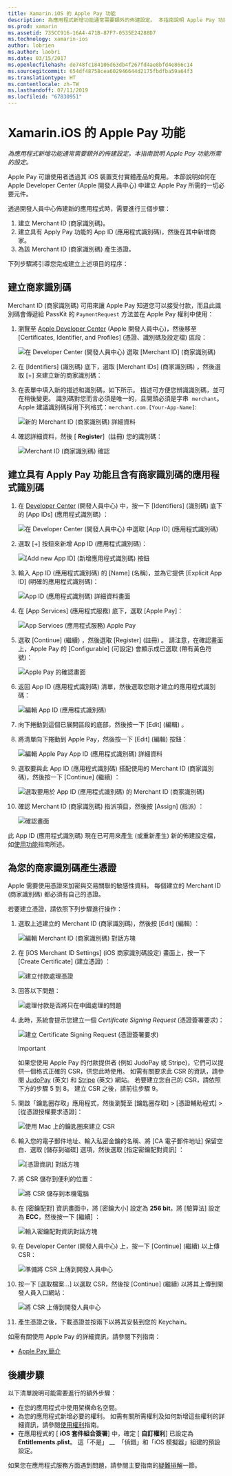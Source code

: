```yaml
---
title: Xamarin.iOS 的 Apple Pay 功能
description: 為應用程式新增功能通常需要額外的佈建設定。 本指南說明 Apple Pay 功能所需的設定。
ms.prod: xamarin
ms.assetid: 735CC916-16A4-471B-87F7-0535E24288D7
ms.technology: xamarin-ios
author: lobrien
ms.author: laobri
ms.date: 03/15/2017
ms.openlocfilehash: de748fc184106d63db4f267fd4ae8bfd4e866c14
ms.sourcegitcommit: 654df48758cea602946644d2175fbdfba59a64f3
ms.translationtype: HT
ms.contentlocale: zh-TW
ms.lasthandoff: 07/11/2019
ms.locfileid: "67830951"
---
```

# <a name="apple-pay-capabilities-in-xamarinios"></a>Xamarin.iOS 的 Apple Pay 功能

_為應用程式新增功能通常需要額外的佈建設定。本指南說明 Apple Pay 功能所需的設定。_

Apple Pay 可讓使用者透過其 iOS 裝置支付實體產品的費用。 本節說明如何在 Apple Developer Center (Apple 開發人員中心) 中建立 Apple Pay 所需的一切必要元件。

透過開發人員中心佈建新的應用程式時，需要進行三個步驟：

1. 建立 Merchant ID (商家識別碼)。
2. 建立具有 Apply Pay 功能的 App ID (應用程式識別碼)，然後在其中新增商家。
3. 為該 Merchant ID (商家識別碼) 產生憑證。

下列步驟將引導您完成建立上述項目的程序：

<a name="merchantid" />

## <a name="create-merchant-id"></a>建立商家識別碼

Merchant ID (商家識別碼) 可用來讓 Apple Pay 知道您可以接受付款，而且此識別碼會傳遞給 PassKit 的 `PaymentRequest` 方法並在 Apple Pay 權利中使用：

1. 瀏覽至 [Apple Developer Center](https://developer.apple.com/account/) \(Apple 開發人員中心\)，然後移至 [Certificates, Identifier, and Profiles] \(憑證、識別碼及設定檔\) 區段： 
 
    ![在 Developer Center (開發人員中心) 選取 [Merchant ID] \(商家識別碼\)](apple-pay-capabilities-images/image57.png)

2. 在 [Identifiers] \(識別碼\)  底下，選取 [Merchant IDs] \(商家識別碼\)  ，然後選取 [+]  來建立新的商家識別碼：  

3. 在表單中填入新的描述和識別碼，如下所示。 描述可方便您辨識識別碼，並可在稍後變更。 識別碼對您而言必須是唯一的，且開頭必須是字串  `merchant`。 Apple 建議識別碼採用下列格式：`merchant.com.[Your-App-Name]`:
   
    ![新的 Merchant ID (商家識別碼) 詳細資料](apple-pay-capabilities-images/image58.png)

4. 確認詳細資料，然後 [ **Register**]  \(註冊\) 您的識別碼： 
    
    ![Merchant ID (商家識別碼) 確認](apple-pay-capabilities-images/image59.png)

<a name="appid" />

## <a name="create-an-app-id-with-the-apple-pay-capability-that-includes-the-merchant-id"></a>建立具有 Apply Pay 功能且含有商家識別碼的應用程式識別碼

1. 在 [Developer Center](https://developer.apple.com/account/) \(開發人員中心\) 中，按一下 [Identifiers] \(識別碼\)  底下的 [App IDs] \(應用程式識別碼\)  ： 
    
    ![在 Developer Center (開發人員中心) 中選取 [App ID] \(應用程式識別碼\)](apple-pay-capabilities-images/image6.png)

2. 選取 [+]  按鈕來新增 App ID (應用程式識別碼)： 
   
    ![[Add new App ID] \(新增應用程式識別碼\) 按鈕](apple-pay-capabilities-images/image27.png)

3. 輸入 App ID (應用程式識別碼) 的 [Name] \(名稱\)，並為它提供 [Explicit App ID] \(明確的應用程式識別碼\)：    
   
    ![App ID (應用程式識別碼) 詳細資料畫面](apple-pay-capabilities-images/image35.png)

4. 在 [App Services] \(應用程式服務\) 底下，選取 [Apple Pay]：    
  
    ![App Services (應用程式服務) Apple Pay](apple-pay-capabilities-images/image36.png)

5. 選取 [Continue] \(繼續\)  ，然後選取 [Register] \(註冊\)  。 請注意，在確認畫面上，Apple Pay 的 [Configurable] \(可設定\) 會顯示成已選取 (帶有黃色符號)： 
   
    ![Apple Pay 的確認畫面](apple-pay-capabilities-images/image37.png)

6. 返回 App ID (應用程式識別碼) 清單，然後選取您剛才建立的應用程式識別碼：  
   
    ![編輯 App ID (應用程式識別碼)](apple-pay-capabilities-images/image38.png)

7. 向下捲動到這個已展開區段的底部，然後按一下 [Edit] \(編輯\)  。
8. 將清單向下捲動到 Apple Pay，然後按一下 [Edit] \(編輯\)  按鈕：  
    
    ![編輯 Apple Pay App ID (應用程式識別碼) 詳細資料](apple-pay-capabilities-images/image39.png)

9. 選取要與此 App ID (應用程式識別碼) 搭配使用的 Merchant ID (商家識別碼)，然後按一下 [Continue] \(繼續\)  ：  
    
    ![選取要用於 App ID (應用程式識別碼) 的 Merchant ID (商家識別碼)](apple-pay-capabilities-images/image40.png)

10. 確認 Merchant ID (商家識別碼) 指派項目，然後按 [Assign] \(指派\)  ：  
    
    ![確認畫面](apple-pay-capabilities-images/image41.png)

此 App ID (應用程式識別碼) 現在已可用來產生 (或重新產生) 新的佈建設定檔，如[使用功能](~/ios/deploy-test/provisioning/capabilities/index.md)指南所述。 

<a name="certificate" />

## <a name="create-a-certificate-for-your-merchant-id"></a>為您的商家識別碼產生憑證

Apple 需要使用憑證來加密與交易關聯的敏感性資料。 每個建立的 Merchant ID (商家識別碼) 都必須有自己的憑證。 

若要建立憑證，請依照下列步驟進行操作：

1. 選取上述建立的 Merchant ID (商家識別碼)，然後按 [Edit] \(編輯\)  ： 
    
    ![編輯 Merchant ID (商家識別碼) 對話方塊](apple-pay-capabilities-images/image42.png)

2. 在 [iOS Merchant ID Settings] \(iOS 商家識別碼設定\) 畫面上，按一下 [Create Certificate] \(建立憑證\)  ： 
   
    ![建立付款處理憑證](apple-pay-capabilities-images/image43.png)

3. 回答以下問題： 

    ![處理付款是否將只在中國處理的問題](apple-pay-capabilities-images/image44.png)

4. 此時，系統會提示您建立一個 _Certificate Signing Request_ \(憑證簽署要求\)： 

    ![建立 Certificate Signing Request \(憑證簽署要求\)](apple-pay-capabilities-images/image45.png)
    
    > [!IMPORTANT]
    > 如果您使用 Apple Pay 的付款提供者 (例如 JudoPay 或 Stripe)，它們可以提供一個格式正確的 CSR，供您此時使用。 如需有關要求此 CSR 的資訊，請參閱 [JudoPay](https://www.judopay.com/docs/version-52/apple-pay/getting-started/#create-an-apple-pay-certificate) \(英文\) 和 [Stripe](https://stripe.com/docs/apple-pay/apps#csr) \(英文\) 網站。 若要建立您自己的 CSR，請依照下方的步驟 5 到 8。 建立 CSR 之後，請前往步驟 9。

5. 開啟「鑰匙圈存取」應用程式，然後瀏覽至 [鑰匙圈存取] > [憑證輔助程式] > [從憑證授權要求憑證]：  

     ![使用 Mac 上的鑰匙圈來建立 CSR](apple-pay-capabilities-images/image46.png)

6. 輸入您的電子郵件地址、輸入私密金鑰的名稱、將 [CA 電子郵件地址] 保留空白、選取 [儲存到磁碟]  選項，然後選取 [指定密鑰配對資訊]  ：

     ![[憑證資訊] 對話方塊](apple-pay-capabilities-images/image47.png)

7. 將 CSR 儲存到便利的位置： 

     ![將 CSR 儲存到本機電腦](apple-pay-capabilities-images/image48.png)

8. 在 [密鑰配對] 資訊畫面中，將 [密鑰大小]  設定為 **256 bit**，將 [驗算法]  設定為 **ECC**，然後按一下 [繼續]  ：

     ![輸入密鑰配對資訊對話方塊](apple-pay-capabilities-images/image49.png)

9. 在 Developer Center (開發人員中心) 上，按一下 [Continue] \(繼續\)  以上傳 CSR： 

     ![準備將 CSR 上傳到開發人員中心](apple-pay-capabilities-images/image50.png)

10. 按一下 [選取檔案...]  以選取 CSR，然後按 [Continue] \(繼續\)  以將其上傳到開發人員入口網站： 

     ![將 CSR 上傳到開發人員中心](apple-pay-capabilities-images/image51.png)

11. 產生憑證之後，下載憑證並按兩下以將其安裝到您的 Keychain。

如需有關使用 Apple Pay 的詳細資訊，請參閱下列指南：

*   [Apple Pay 簡介](~/ios/platform/apple-pay.md)

## <a name="next-steps"></a>後續步驟
 
以下清單說明可能需要進行的額外步驟：

* 在您的應用程式中使用架構命名空間。
* 為您的應用程式新增必要的權利。 如需有關所需權利及如何新增這些權利的詳細資訊，請參閱[使用權利](~/ios/deploy-test/provisioning/entitlements.md)指南。
* 在應用程式的 [ **iOS 套件組合簽署**] 中，確定 [ **自訂權利**] 已設定為 **Entitlements.plist**。 這「不是」 __  「偵錯」和「iOS 模擬器」組建的預設設定。

如果您在應用程式服務方面遇到問題，請參閱主要指南的[疑難排解](~/ios/deploy-test/provisioning/capabilities/index.md)一節。
